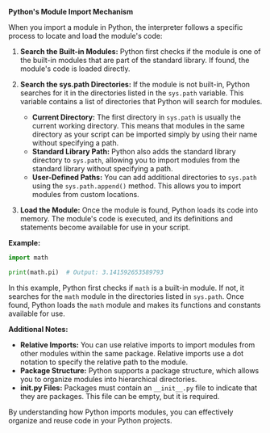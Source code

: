**Python's Module Import Mechanism**

When you import a module in Python, the interpreter follows a specific process to locate and load the module's code:

1. **Search the Built-in Modules:** Python first checks if the module is one of the built-in modules that are part of the standard library. If found, the module's code is loaded directly.

2. **Search the sys.path Directories:** If the module is not built-in, Python searches for it in the directories listed in the `sys.path` variable. This variable contains a list of directories that Python will search for modules.

   * **Current Directory:** The first directory in `sys.path` is usually the current working directory. This means that modules in the same directory as your script can be imported simply by using their name without specifying a path.
   * **Standard Library Path:** Python also adds the standard library directory to `sys.path`, allowing you to import modules from the standard library without specifying a path.
   * **User-Defined Paths:** You can add additional directories to `sys.path` using the `sys.path.append()` method. This allows you to import modules from custom locations.

3. **Load the Module:** Once the module is found, Python loads its code into memory. The module's code is executed, and its definitions and statements become available for use in your script.

**Example:**

```python
import math

print(math.pi)  # Output: 3.141592653589793
```

In this example, Python first checks if `math` is a built-in module. If not, it searches for the `math` module in the directories listed in `sys.path`. Once found, Python loads the `math` module and makes its functions and constants available for use.

**Additional Notes:**

* **Relative Imports:** You can use relative imports to import modules from other modules within the same package. Relative imports use a dot notation to specify the relative path to the module.
* **Package Structure:** Python supports a package structure, which allows you to organize modules into hierarchical directories.
* **__init__.py Files:** Packages must contain an `__init__.py` file to indicate that they are packages. This file can be empty, but it is required.

By understanding how Python imports modules, you can effectively organize and reuse code in your Python projects.
